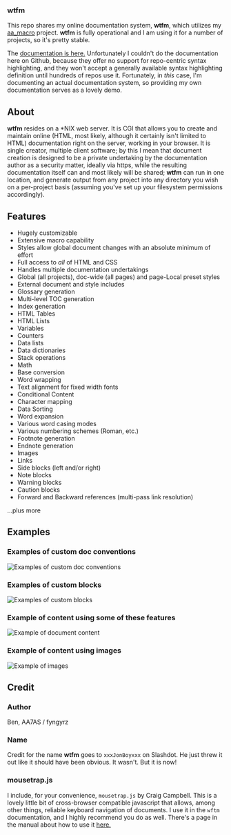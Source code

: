 ### wtfm

This repo shares my online documentation system, **wtfm**, which utilizes my
[aa_macro](https://github.com/fyngyrz/aa_macro)
project. **wtfm** is fully operational and I am using it for a number
of projects, so it's pretty stable.

The [documentation is here.](http://ourtimelines.com/wtfm/tocpage.html)
Unfortunately I couldn't do the documentation here on Github, because
they offer no support for repo-centric syntax highlighting, and they
won't accept a generally available syntax highlighting definition until
hundreds of repos use it. Fortunately, in _this_ case, I'm documenting
an actual documentation system, so providing my own documentation serves
as a lovely demo.

## About

**wtfm** resides on a \*NIX web server. It is CGI that allows you to
create and maintain online \(HTML, most likely, although it certainly
isn't limited to HTML\) documentation right on the server,
working in your browser. It is single creator, multiple client software;
by this I mean that document creation is designed to be a private
undertaking by the documentation author as a security matter, ideally
via https, while the resulting documentation itself can and most likely
will be shared; **wtfm**  can run in one location, and generate output
from any project into any directory you wish on a per-project basis
\(assuming you've set up your filesystem permissions accordingly\).

## Features

* Hugely customizable
* Extensive macro capability
* Styles allow global document changes with an absolute minimum of effort
* Full access to *all* of HTML and CSS
* Handles multiple documentation undertakings
* Global \(all projects\), doc-wide \(all pages\) and page-Local preset styles
* External document and style includes
* Glossary generation
* Multi-level TOC generation
* Index generation
* HTML Tables
* HTML Lists
* Variables
* Counters
* Data lists
* Data dictionaries
* Stack operations
* Math
* Base conversion
* Word wrapping
* Text alignment for fixed width fonts
* Conditional Content
* Character mapping
* Data Sorting
* Word expansion
* Various word casing modes
* Various numbering schemes \(Roman, etc.\)
* Footnote generation
* Endnote generation
* Images
* Links
* Side blocks \(left and/or right\)
* Note blocks
* Warning blocks
* Caution blocks
* Forward and Backward references \(multi-pass link resolution\)

...plus more

## Examples

### Examples of custom doc conventions
![Examples of custom doc conventions](http://fyngyrz.com/images/wtfmx1.png)

### Examples of custom blocks
![Examples of custom blocks](http://fyngyrz.com/images/wtfmx2a.png)

### Example of content using some of these features
![Example of document content](http://fyngyrz.com/images/wtfmx3.png)

### Example of content using images
![Example of images](http://fyngyrz.com/images/wtfmx4.png)

## Credit

### Author
Ben, AA7AS / fyngyrz

### Name
Credit for the name **wtfm** goes to `xxxJonBoyxxx` on Slashdot.
He just threw it out like it should have been obvious. It wasn't.
But it is now!

### mousetrap.js

I include, for your convenience, `mousetrap.js` by Craig Campbell. This
is a lovely little bit of cross-browser compatible javascript that
allows, among other things, reliable keyboard navigation of documents. I
use it in the `wftm` documentation, and I highly recommend you do as
well. There's a page in the manual about how to use
it [here.](http://ourtimelines.com/wtfm/mousetrap.html)
